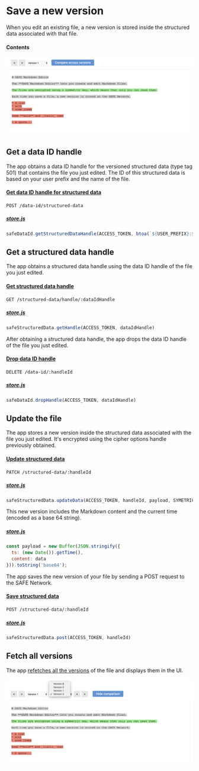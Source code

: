 # Save a new version

When you edit an existing file, a new version is stored inside the structured data associated with that file.

#### Contents

<!-- toc -->

![Save a new version](img/save-a-new-version.png)

## Get a data ID handle

The app obtains a data ID handle for the versioned structured data (type tag 501) that contains the file you just edited. The ID of this structured data is based on your user prefix and the name of the file.

#### [Get data ID handle for structured data](https://api.safedev.org/low-level-api/data-id/get-data-id-handle.html#for-structured-data)

```
POST /data-id/structured-data
```

##### [store.js](https://github.com/maidsafe/safe_examples/blob/6f740f79ce30349c2b94252d6856927375bf3dbe/markdown_editor/src/store.js#L55)

```js
safeDataId.getStructuredDataHandle(ACCESS_TOKEN, btoa(`${USER_PREFIX}:${filename}`), 501)
```

## Get a structured data handle

The app obtains a structured data handle using the data ID handle of the file you just edited.

#### [Get structured data handle](https://api.safedev.org/low-level-api/structured-data/get-structured-data-handle.html)

```
GET /structured-data/handle/:dataIdHandle
```

##### [store.js](https://github.com/maidsafe/safe_examples/blob/6f740f79ce30349c2b94252d6856927375bf3dbe/markdown_editor/src/store.js#L58)

```js
safeStructuredData.getHandle(ACCESS_TOKEN, dataIdHandle)
```

After obtaining a structured data handle, the app drops the data ID handle of the file you just edited.

#### [Drop data ID handle](https://api.safedev.org/low-level-api/data-id/drop-data-id-handle.html)

```
DELETE /data-id/:handleId
```

##### [store.js](https://github.com/maidsafe/safe_examples/blob/6f740f79ce30349c2b94252d6856927375bf3dbe/markdown_editor/src/store.js#L61)

```js
safeDataId.dropHandle(ACCESS_TOKEN, dataIdHandle)
```

## Update the file

The app stores a new version inside the structured data associated with the file you just edited. It's encrypted using the cipher options handle previously obtained.

#### [Update structured data](https://api.safedev.org/low-level-api/structured-data/update-structured-data.html)

```
PATCH /structured-data/:handleId
```

##### [store.js](https://github.com/maidsafe/safe_examples/blob/6f740f79ce30349c2b94252d6856927375bf3dbe/markdown_editor/src/store.js#L70)

```js
safeStructuredData.updateData(ACCESS_TOKEN, handleId, payload, SYMETRIC_CYPHER_HANDLE)
```

This new version includes the Markdown content and the current time (encoded as a base 64 string).

##### [store.js](https://github.com/maidsafe/safe_examples/blob/6f740f79ce30349c2b94252d6856927375bf3dbe/markdown_editor/src/store.js#L111-L114)

```js
const payload = new Buffer(JSON.stringify({
  ts: (new Date()).getTime(),
  content: data
})).toString('base64');
```

The app saves the new version of your file by sending a POST request to the SAFE Network.

#### [Save structured data](https://api.safedev.org/low-level-api/structured-data/save-structured-data.html#post-endpoint)

```
POST /structured-data/:handleId
```

##### [store.js](https://github.com/maidsafe/safe_examples/blob/6f740f79ce30349c2b94252d6856927375bf3dbe/markdown_editor/src/store.js#L71)

```js
safeStructuredData.post(ACCESS_TOKEN, handleId)
```

## Fetch all versions

The app [refetches all the versions](fetch-all-version.dm) of the file and displays them in the UI.

![Fetch all versions](img/fetch-all-versions.png)

